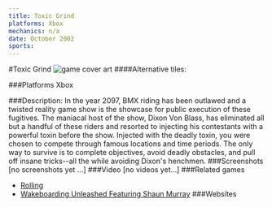 ```yaml
---
title: Toxic Grind
platforms: Xbox
mechanics: n/a
date: October 2002
sports: 
---
```

#Toxic Grind
![game cover art](//images.igdb.com/igdb/image/upload/t_cover_big/fgafy9zctqs7bcmalq0p.jpg "Logo Title Text 1")
####Alternative tiles:

###Platforms
Xbox

###Description:
In the year 2097, BMX riding has been outlawed and a twisted reality game show is the showcase for public execution of these fugitives. The maniacal host of the show, Dixon Von Blass, has eliminated all but a handful of these riders and resorted to injecting his contestants with a powerful toxin before the show. Injected with the deadly toxin, you were chosen to compete through famous locations and time periods. The only way to survive is to complete objectives, avoid deadly obstacles, and pull off insane tricks--all the while avoiding Dixon's henchmen.
###Screenshots
[no screenshots yet ...]
###Video
[no videos yet...]
###Related games
* [Rolling](/games/rolling-6017/)
* [Wakeboarding Unleashed Featuring Shaun Murray](/games/wakeboarding-unleashed-featuring-shaun-murray-23694/)
###Websites

